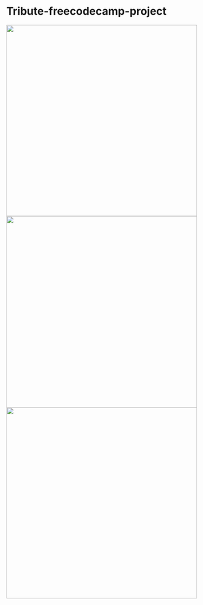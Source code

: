# Tribute-freecodecamp-project

<img src="https://github.com/vikrantmalla/Tribute_freecodecamp_project/blob/master/Tribute(freecodecamp)/screenshot/bandicam%202020-05-16%2023-49-53-393.jpg" height="500em" /></br>
<img src="https://github.com/vikrantmalla/Tribute_freecodecamp_project/blob/master/Tribute(freecodecamp)/screenshot/bandicam%202020-05-16%2023-50-02-881.jpg" height="500em" /></br>
<img scr="https://github.com/vikrantmalla/Tribute_freecodecamp_project/blob/master/Tribute(freecodecamp)/screenshot/bandicam%202020-05-16%2023-50-09-523.jpg" /></br>
<img src="https://github.com/vikrantmalla/Tribute_freecodecamp_project/blob/master/Tribute(freecodecamp)/screenshot/bandicam%202020-05-16%2023-50-15-456.jpg" height="500em" /></br>
